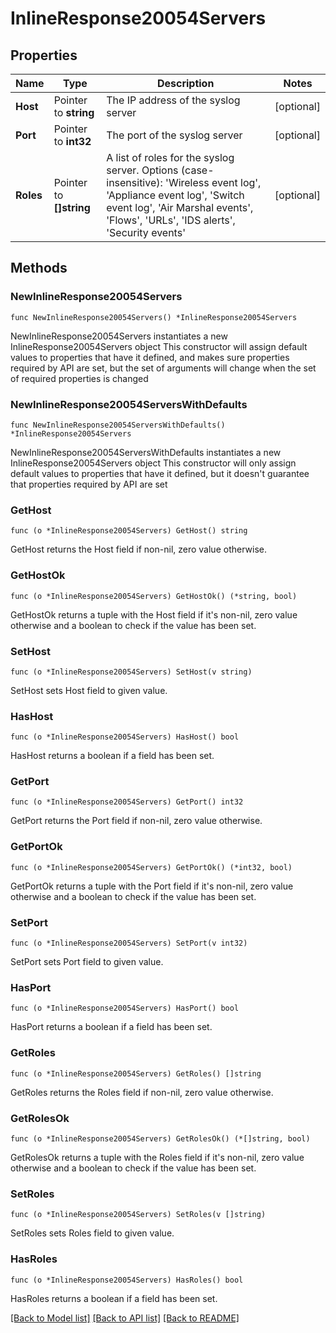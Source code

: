 # InlineResponse20054Servers

## Properties

Name | Type | Description | Notes
------------ | ------------- | ------------- | -------------
**Host** | Pointer to **string** | The IP address of the syslog server | [optional] 
**Port** | Pointer to **int32** | The port of the syslog server | [optional] 
**Roles** | Pointer to **[]string** | A list of roles for the syslog server. Options (case-insensitive): &#39;Wireless event log&#39;, &#39;Appliance event log&#39;, &#39;Switch event log&#39;, &#39;Air Marshal events&#39;, &#39;Flows&#39;, &#39;URLs&#39;, &#39;IDS alerts&#39;, &#39;Security events&#39; | [optional] 

## Methods

### NewInlineResponse20054Servers

`func NewInlineResponse20054Servers() *InlineResponse20054Servers`

NewInlineResponse20054Servers instantiates a new InlineResponse20054Servers object
This constructor will assign default values to properties that have it defined,
and makes sure properties required by API are set, but the set of arguments
will change when the set of required properties is changed

### NewInlineResponse20054ServersWithDefaults

`func NewInlineResponse20054ServersWithDefaults() *InlineResponse20054Servers`

NewInlineResponse20054ServersWithDefaults instantiates a new InlineResponse20054Servers object
This constructor will only assign default values to properties that have it defined,
but it doesn't guarantee that properties required by API are set

### GetHost

`func (o *InlineResponse20054Servers) GetHost() string`

GetHost returns the Host field if non-nil, zero value otherwise.

### GetHostOk

`func (o *InlineResponse20054Servers) GetHostOk() (*string, bool)`

GetHostOk returns a tuple with the Host field if it's non-nil, zero value otherwise
and a boolean to check if the value has been set.

### SetHost

`func (o *InlineResponse20054Servers) SetHost(v string)`

SetHost sets Host field to given value.

### HasHost

`func (o *InlineResponse20054Servers) HasHost() bool`

HasHost returns a boolean if a field has been set.

### GetPort

`func (o *InlineResponse20054Servers) GetPort() int32`

GetPort returns the Port field if non-nil, zero value otherwise.

### GetPortOk

`func (o *InlineResponse20054Servers) GetPortOk() (*int32, bool)`

GetPortOk returns a tuple with the Port field if it's non-nil, zero value otherwise
and a boolean to check if the value has been set.

### SetPort

`func (o *InlineResponse20054Servers) SetPort(v int32)`

SetPort sets Port field to given value.

### HasPort

`func (o *InlineResponse20054Servers) HasPort() bool`

HasPort returns a boolean if a field has been set.

### GetRoles

`func (o *InlineResponse20054Servers) GetRoles() []string`

GetRoles returns the Roles field if non-nil, zero value otherwise.

### GetRolesOk

`func (o *InlineResponse20054Servers) GetRolesOk() (*[]string, bool)`

GetRolesOk returns a tuple with the Roles field if it's non-nil, zero value otherwise
and a boolean to check if the value has been set.

### SetRoles

`func (o *InlineResponse20054Servers) SetRoles(v []string)`

SetRoles sets Roles field to given value.

### HasRoles

`func (o *InlineResponse20054Servers) HasRoles() bool`

HasRoles returns a boolean if a field has been set.


[[Back to Model list]](../README.md#documentation-for-models) [[Back to API list]](../README.md#documentation-for-api-endpoints) [[Back to README]](../README.md)


